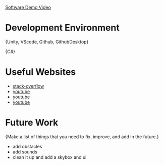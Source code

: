 [Software Demo Video]([http://youtube.link.goes.here](https://youtu.be/fu9C6tPnGOE))

# Development Environment

{Unity, VScode, Github, GithubDesktop}

{C#}

# Useful Websites

* [stack-overflow]([http://url.link.goes.here](https://stackoverflow.com/questions/10744305/how-to-create-a-gitignore-file))
* [youtube](https://www.youtube.com/watch?v=hkZerPQbkZYS)
* [youtube](https://www.youtube.com/watch?v=pyb3cKrj1ZE&t=659s)
* [youtube](https://www.youtube.com/watch?v=IlKaB1etrik)


# Future Work

{Make a list of things that you need to fix, improve, and add in the future.}
* add obstacles
* add sounds
* clean it up and add a skybox and ui
